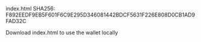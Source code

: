 index.html SHA256: F892EEDF9EB5F601F6C9E295D346081442BDCF5631F226E808D0CB1AD9FAD32C

Download index.html to use the wallet locally